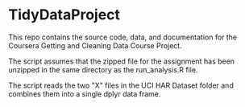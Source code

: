 TidyDataProject
===============

This repo contains the source code, data, and documentation for the Coursera Getting and Cleaning Data Course Project.

The script assumes that the zipped file for the assignment has been unzipped in the same directory as the run_analysis.R file.

The script reads the two "X" files in the UCI HAR Dataset folder and combines them into a single dplyr data frame.